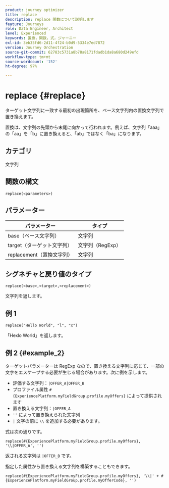 ```yaml
---
product: journey optimizer
title: replace
description: replace 関数について説明します
feature: Journeys
role: Data Engineer, Architect
level: Experienced
keywords: 置換，関数，式，ジャーニー
exl-id: 3eb35fd6-2d11-4f24-b0d9-5334e7ed7872
version: Journey Orchestration
source-git-commit: 62783c5731a8b78a8171fdadb1da8a680d249efd
workflow-type: tm+mt
source-wordcount: '152'
ht-degree: 97%

---
```


# replace {#replace}

ターゲット文字列に一致する最初の出現箇所を、ベース文字列内の置換文字列で置き換えます。

置換は、文字列の先頭から末尾に向かって行われます。例えば、文字列「aaa」の「aa」を「b」に置き換えると、「ab」ではなく「ba」になります。

## カテゴリ

文字列

## 関数の構文

`replace(<parameters>)`

## パラメーター

| パラメーター | タイプ |
|-----------|--------------|
| base（ベース文字列） | 文字列 |
| target（ターゲット文字列） | 文字列（RegExp） |
| replacement（置換文字列） | 文字列 |

## シグネチャと戻り値のタイプ

`replace(<base>,<target>,<replacement>)`

文字列を返します。

## 例 1

`replace("Hello World", "l", "x")`

「Hexlo World」を返します。

## 例 2 {#example_2}

ターゲットパラメーターは RegExp なので、置き換える文字列に応じて、一部の文字をエスケープする必要が生じる場合があります。次に例を示します。

* 評価する文字列：`|OFFER_A|OFFER_B`
* プロファイル属性 `#{ExperiencePlatform.myFieldGroup.profile.myOffers}` によって提供されます
* 置き換える文字列：`|OFFER_A`
* `''` によって置き換えられた文字列
* `|` 文字の前に `\\` を追加する必要があります。

式は次の通りです。

`replace(#{ExperiencePlatform.myFieldGroup.profile.myOffers}, '\\|OFFER_A', '')`

返される文字列は `|OFFER_B` です。

指定した属性から置き換える文字列を構築することもできます。

`replace(#{ExperiencePlatform.myFieldGroup.profile.myOffers}, '\\|' + #{ExperiencePlatform.myFieldGroup.profile.myOfferCode}, '')`
